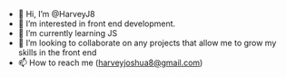 - 👋 Hi, I’m @HarveyJ8
- 👀 I’m interested in front end development.
- 🌱 I’m currently learning JS
- 💞️ I’m looking to collaborate on any projects that allow me to grow my skills in the front end
- 📫 How to reach me (harveyjoshua8@gmail.com)

<!---
HarveyJ8/HarveyJ8 is a ✨ special ✨ repository because its `README.md` (this file) appears on your GitHub profile.
You can click the Preview link to take a look at your changes.
--->
